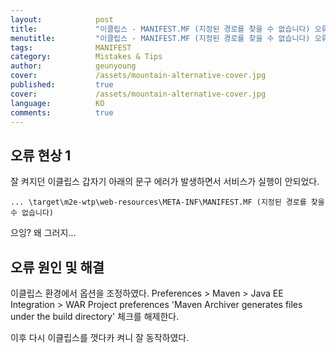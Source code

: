 ```yaml
---
layout:            post
title:             "이클립스 - MANIFEST.MF (지정된 경로를 찾을 수 없습니다) 오류"
menutitle:         "이클립스 - MANIFEST.MF (지정된 경로를 찾을 수 없습니다) 오류"
tags:              MANIFEST
category:          Mistakes & Tips
author:            geunyoung
cover:             /assets/mountain-alternative-cover.jpg
published:         true
cover:             /assets/mountain-alternative-cover.jpg
language:          KO
comments:          true
---
```


## 오류 현상 1

잘 켜지던 이클립스 갑자기 아래의 문구 에러가 발생하면서 서비스가 실행이 안되었다.

```text
... \target\m2e-wtp\web-resources\META-INF\MANIFEST.MF (지정된 경로를 찾을 수 없습니다)

```

으잉? 왜 그러지...

## 오류 원인 및 해결

이클립스 환경에서 옵션을 조정하였다.
Preferences > Maven > Java EE Integration > WAR Project preferences
'Maven Archiver generates files under the build directory' 체크를 해제한다.

이후 다시 이클립스를 껏다카 켜니 잘 동작하였다.

